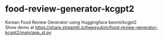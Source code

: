 # food-review-generator-kcgpt2
Korean Food Review Generator using Huggingface beomi/kcgpt2<br/>
Show demo at https://share.streamlit.io/heegyukim/food-review-generator-kcgpt2/main/app_st.py

